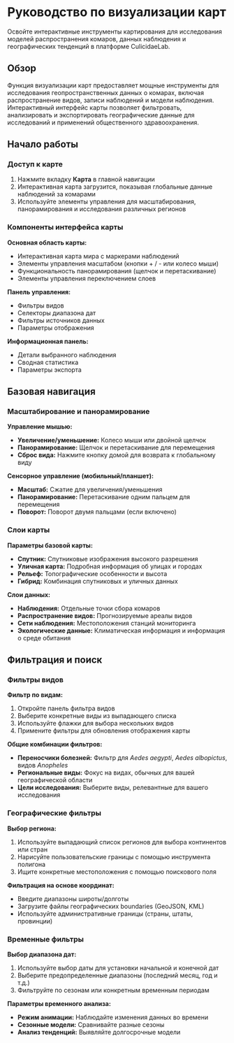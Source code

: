 # Руководство по визуализации карт

Освойте интерактивные инструменты картирования для исследования моделей распространения комаров, данных наблюдения и географических тенденций в платформе CulicidaeLab.

## Обзор

Функция визуализации карт предоставляет мощные инструменты для исследования геопространственных данных о комарах, включая распространение видов, записи наблюдений и модели наблюдения. Интерактивный интерфейс карты позволяет фильтровать, анализировать и экспортировать географические данные для исследований и применений общественного здравоохранения.

## Начало работы

### Доступ к карте

1. Нажмите вкладку **Карта** в главной навигации
2. Интерактивная карта загрузится, показывая глобальные данные наблюдений за комарами
3. Используйте элементы управления для масштабирования, панорамирования и исследования различных регионов

### Компоненты интерфейса карты

**Основная область карты:**
- Интерактивная карта мира с маркерами наблюдений
- Элементы управления масштабом (кнопки + / - или колесо мыши)
- Функциональность панорамирования (щелчок и перетаскивание)
- Элементы управления переключением слоев

**Панель управления:**
- Фильтры видов
- Селекторы диапазона дат
- Фильтры источников данных
- Параметры отображения

**Информационная панель:**
- Детали выбранного наблюдения
- Сводная статистика
- Параметры экспорта

## Базовая навигация

### Масштабирование и панорамирование

**Управление мышью:**
- **Увеличение/уменьшение:** Колесо мыши или двойной щелчок
- **Панорамирование:** Щелчок и перетаскивание для перемещения
- **Сброс вида:** Нажмите кнопку домой для возврата к глобальному виду

**Сенсорное управление (мобильный/планшет):**
- **Масштаб:** Сжатие для увеличения/уменьшения
- **Панорамирование:** Перетаскивание одним пальцем для перемещения
- **Поворот:** Поворот двумя пальцами (если включено)

### Слои карты

**Параметры базовой карты:**
- **Спутник:** Спутниковые изображения высокого разрешения
- **Уличная карта:** Подробная информация об улицах и городах
- **Рельеф:** Топографические особенности и высота
- **Гибрид:** Комбинация спутниковых и уличных данных

**Слои данных:**
- **Наблюдения:** Отдельные точки сбора комаров
- **Распространение видов:** Прогнозируемые ареалы видов
- **Сети наблюдения:** Местоположения станций мониторинга
- **Экологические данные:** Климатическая информация и информация о среде обитания

## Фильтрация и поиск

### Фильтры видов

**Фильтр по видам:**
1. Откройте панель фильтра видов
2. Выберите конкретные виды из выпадающего списка
3. Используйте флажки для выбора нескольких видов
4. Примените фильтры для обновления отображения карты

**Общие комбинации фильтров:**
- **Переносчики болезней:** Фильтр для *Aedes aegypti*, *Aedes albopictus*, видов *Anopheles*
- **Региональные виды:** Фокус на видах, обычных для вашей географической области
- **Цели исследования:** Выберите виды, релевантные для вашего исследования

### Географические фильтры

**Выбор региона:**
1. Используйте выпадающий список регионов для выбора континентов или стран
2. Нарисуйте пользовательские границы с помощью инструмента полигона
3. Ищите конкретные местоположения с помощью поискового поля

**Фильтрация на основе координат:**
- Введите диапазоны широты/долготы
- Загрузите файлы географических boundaries (GeoJSON, KML)
- Используйте административные границы (страны, штаты, провинции)

### Временные фильтры

**Выбор диапазона дат:**
1. Используйте выбор даты для установки начальной и конечной дат
2. Выберите предопределенные диапазоны (последний месяц, год и т.д.)
3. Фильтруйте по сезонам или конкретным временным периодам

**Параметры временного анализа:**
- **Режим анимации:** Наблюдайте изменения данных во времени
- **Сезонные модели:** Сравнивайте разные сезоны
- **Анализ тенденций:** Выявляйте долгосрочные модели